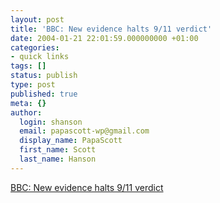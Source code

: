 ```yaml
---
layout: post
title: 'BBC: New evidence halts 9/11 verdict'
date: 2004-01-21 22:01:59.000000000 +01:00
categories:
- quick links
tags: []
status: publish
type: post
published: true
meta: {}
author:
  login: shanson
  email: papascott-wp@gmail.com
  display_name: PapaScott
  first_name: Scott
  last_name: Hanson
---
```

<p><a title="Secret witness for the prosecution" href="http://news.bbc.co.uk/2/hi/europe/3417809.stm">BBC: New evidence halts 9/11 verdict</a></p>
